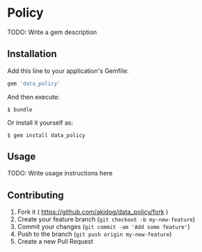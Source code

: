# Policy

TODO: Write a gem description

## Installation

Add this line to your application's Gemfile:

```ruby
gem 'data_policy'
```

And then execute:

    $ bundle

Or install it yourself as:

    $ gem install data_policy

## Usage

TODO: Write usage instructions here

## Contributing

1. Fork it ( https://github.com/akidog/data_policy/fork )
2. Create your feature branch (`git checkout -b my-new-feature`)
3. Commit your changes (`git commit -am 'Add some feature'`)
4. Push to the branch (`git push origin my-new-feature`)
5. Create a new Pull Request

